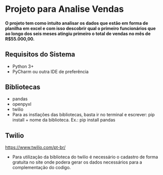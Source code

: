 # Projeto para Analise Vendas
   #### O projeto tem como intuito analisar os dados que estão em forma de planilha em excel e com isso descobrir qual o primeiro funcionários que ao longo dos seis meses atingiu primeiro o total de vendas no mês de R$55.000,00.

## Requisitos do Sistema

   - Python 3+
   - PyCharm ou outra IDE de preferência
    
## Bibliotecas

   - pandas
   - openpyxl
   - twilio
   - Para as instlações das bibliotecas, basta ir no terminal e escrever: pip install + nome da biblioteca. Ex.: pip install pandas
   
## Twilio
   https://www.twilio.com/pt-br/
   - Para utilização da biblioteca do twilio é necessário o cadastro de forma gratuita no site onde podera gerar os dados necessários para a complementação do codigo.

   
    
